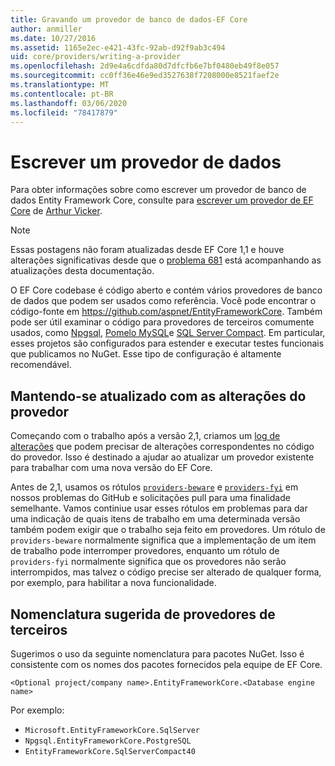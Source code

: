 ```yaml
---
title: Gravando um provedor de banco de dados-EF Core
author: anmiller
ms.date: 10/27/2016
ms.assetid: 1165e2ec-e421-43fc-92ab-d92f9ab3c494
uid: core/providers/writing-a-provider
ms.openlocfilehash: 2d9e4a6cdfda80d7dfcfb6e7bf0480eb49f8e057
ms.sourcegitcommit: cc0ff36e46e9ed3527638f7208000e8521faef2e
ms.translationtype: MT
ms.contentlocale: pt-BR
ms.lasthandoff: 03/06/2020
ms.locfileid: "78417879"
---
```

# <a name="writing-a-database-provider"></a>Escrever um provedor de dados

Para obter informações sobre como escrever um provedor de banco de dados Entity Framework Core, consulte para [escrever um provedor de EF Core](https://blog.oneunicorn.com/2016/11/11/so-you-want-to-write-an-ef-core-provider/) de [Arthur Vicker](https://github.com/ajcvickers).

> [!NOTE]
> Essas postagens não foram atualizadas desde EF Core 1,1 e houve alterações significativas desde que o [problema 681](https://github.com/dotnet/EntityFramework.Docs/issues/681) está acompanhando as atualizações desta documentação.

O EF Core codebase é código aberto e contém vários provedores de banco de dados que podem ser usados como referência. Você pode encontrar o código-fonte em <https://github.com/aspnet/EntityFrameworkCore>. Também pode ser útil examinar o código para provedores de terceiros comumente usados, como [Npgsql](https://github.com/npgsql/Npgsql.EntityFrameworkCore.PostgreSQL), [Pomelo MySQL](https://github.com/PomeloFoundation/Pomelo.EntityFrameworkCore.MySql)e [SQL Server Compact](https://github.com/ErikEJ/EntityFramework.SqlServerCompact). Em particular, esses projetos são configurados para estender e executar testes funcionais que publicamos no NuGet. Esse tipo de configuração é altamente recomendável.

## <a name="keeping-up-to-date-with-provider-changes"></a>Mantendo-se atualizado com as alterações do provedor

Começando com o trabalho após a versão 2,1, criamos um [log de alterações](provider-log.md) que podem precisar de alterações correspondentes no código do provedor. Isso é destinado a ajudar ao atualizar um provedor existente para trabalhar com uma nova versão do EF Core.

Antes de 2,1, usamos os rótulos [`providers-beware`](https://github.com/aspnet/EntityFrameworkCore/labels/providers-beware) e [`providers-fyi`](https://github.com/aspnet/EntityFrameworkCore/labels/providers-fyi) em nossos problemas do GitHub e solicitações pull para uma finalidade semelhante. Vamos continiue usar esses rótulos em problemas para dar uma indicação de quais itens de trabalho em uma determinada versão também podem exigir que o trabalho seja feito em provedores. Um rótulo de `providers-beware` normalmente significa que a implementação de um item de trabalho pode interromper provedores, enquanto um rótulo de `providers-fyi` normalmente significa que os provedores não serão interrompidos, mas talvez o código precise ser alterado de qualquer forma, por exemplo, para habilitar a nova funcionalidade.

## <a name="suggested-naming-of-third-party-providers"></a>Nomenclatura sugerida de provedores de terceiros

Sugerimos o uso da seguinte nomenclatura para pacotes NuGet. Isso é consistente com os nomes dos pacotes fornecidos pela equipe de EF Core.

`<Optional project/company name>.EntityFrameworkCore.<Database engine name>`

Por exemplo:

* `Microsoft.EntityFrameworkCore.SqlServer`
* `Npgsql.EntityFrameworkCore.PostgreSQL`
* `EntityFrameworkCore.SqlServerCompact40`

